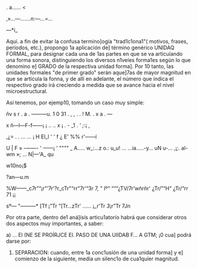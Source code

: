 . a…… <

 

 

,»…—…._…n:—…=…_

—*i_

Aquí. a fin de evitar la confusa termino]ogía "trad1c1ona1"( motivos,
frases, períodos, etc.), propongo 1a aplicación de] término genérico UNIDAQ
FORMAL, para designar cada una de 1as partes en que se va artícuíando una
forma sonora, distinguiendo los diversos n1veíes forma1es según lo que
denomino e] GRADO de la respectiva unidad forma]. Por 10 tanto, Ias unidades
formales "de primer grado" serán aque]7as de mayor magnitud en que se
articula la fonna, y de allí en adelante, el número que indica el respectivo
grado irá creciendo a medida que se avance hacia el nivel microestructural.

Así tenemos, por ejemp10, tomando un caso muy simple:

 

 

 

 

 

 

 

 

 

ñv s
r . a . ———u. 1
0 31 . , , . . ! M. . x a . —

x ñ—l—F-f——¡ ¡ .. .. x ¡ . - _1 . ' _;_:¡ ,

,¿= . . … … ¡ H El_l ' ' f ¿ E' %% r'——í

U | F » -——- ' ——¡ ' """“
_ A….. w_:…z o.: u_u! … …ia..…-y… uN u-… ,¡_;._ al-wm »; … N|—'A_ qu

w10no¡$

?an—u.m

%W——_c7r”“¡r”'7r'?r_cTr"“rr"7r'“3r 7, "
lº“ “““¿TV/7r'wñrñr' ¿Tr/”“H“ ¿Tr/“rr 71 ¡¡

sº— "———* [Tf ¡”Tr ”[Tr…zTr' …… ¡_r'Tr _3_¡r”Tr 7Jn

 

 

 

Por otra parte, dentro de1 aná]ísís articu1atorío habrá que considerar
otros dos aspectos muy importantes, a saber:

a) … El (NE SE PROÍRJCE El. PASO DE UNA UIIDAB F… A GTM; ¡0 cua]
podrá darse por:

1) SEPARACION: cuando, entre 1a conc1usíón de una unidad forma] y e] comienzo
de la siguiente, media un silenc1o de cua1quíer magnitud.

